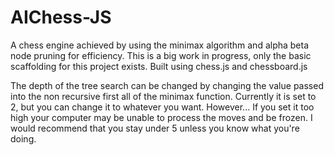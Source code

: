 # AIChess-JS
A chess engine achieved by using the minimax algorithm and alpha beta node pruning for efficiency.
This is a big work in progress, only the basic scaffolding for this project exists.
Built using chess.js and chessboard.js

The depth of the tree search can be changed by changing the value passed into the non recursive first all of the minimax function. Currently it is set to 2, but you can change it to whatever you want.
However... If you set it too high your computer may be unable to process the moves and be frozen. I would recommend that you stay under 5 unless you know what you're doing.
